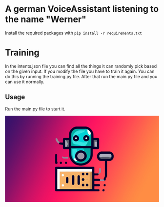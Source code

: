 # A german VoiceAssistant listening to the name "Werner"


Install the required packages with ```pip install -r requirements.txt```

# Training
In the intents.json file you can find all the things it can randomly pick based on the given input.
If you modify the file you have to train it again. You can do this by running the training.py file.
After that run the main.py file and you can use it normally.

## Usage
Run the main.py file to start it.

<img src="images/banner.jpg"/>
